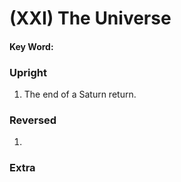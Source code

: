 # (XXI) The Universe

#### Key Word:



### Upright

1) The end of a Saturn return.



### Reversed

1) 



### Extra

